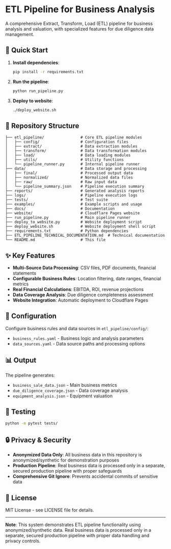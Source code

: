 # ETL Pipeline for Business Analysis

A comprehensive Extract, Transform, Load (ETL) pipeline for business analysis and valuation, with specialized features for due diligence data management.

## 🚀 Quick Start

1. **Install dependencies**:
   ```bash
   pip install -r requirements.txt
   ```

2. **Run the pipeline**:
   ```bash
   python run_pipeline.py
   ```

3. **Deploy to website**:
   ```bash
   ./deploy_website.sh
   ```

## 📁 Repository Structure

```
├── etl_pipeline/                # Core ETL pipeline modules
│   ├── config/                  # Configuration files
│   ├── extract/                 # Data extraction modules
│   ├── transform/               # Data transformation modules
│   ├── load/                    # Data loading modules
│   ├── utils/                   # Utility functions
│   └── pipeline_runner.py       # Internal pipeline runner
├── data/                        # Data storage and processing
│   ├── final/                   # Processed output data
│   ├── normalized/              # Normalized data files
│   ├── raw/                     # Raw input data
│   └── pipeline_summary.json    # Pipeline execution summary
├── reports/                     # Generated analysis reports
├── logs/                        # Pipeline execution logs
├── tests/                       # Test suite
├── examples/                    # Example scripts and usage
├── docs/                        # Documentation
├── website/                     # Cloudflare Pages website
├── run_pipeline.py              # Main pipeline runner
├── deploy_to_website.py         # Website deployment script
├── deploy_website.sh            # Website deployment shell script
├── requirements.txt             # Python dependencies
├── ETL_PIPELINE_TECHNICAL_DOCUMENTATION.md  # Technical documentation
└── README.md                    # This file
```

## ✨ Key Features

- **Multi-Source Data Processing**: CSV files, PDF documents, financial statements
- **Configurable Business Rules**: Location filtering, date ranges, financial metrics
- **Real Financial Calculations**: EBITDA, ROI, revenue projections
- **Data Coverage Analysis**: Due diligence completeness assessment
- **Website Integration**: Automatic deployment to Cloudflare Pages

## 🔧 Configuration

Configure business rules and data sources in `etl_pipeline/config/`:

- `business_rules.yaml` - Business logic and analysis parameters
- `data_sources.yaml` - Data source paths and processing options

## 📊 Output

The pipeline generates:
- `business_sale_data.json` - Main business metrics
- `due_diligence_coverage.json` - Data coverage analysis
- `equipment_analysis.json` - Equipment valuation

## 🧪 Testing

```bash
python -m pytest tests/
```

## 🔒 Privacy & Security

- **Anonymized Data Only**: All business data in this repository is anonymized/synthetic for demonstration purposes
- **Production Pipeline**: Real business data is processed only in a separate, secured production pipeline with proper safeguards
- **Comprehensive Git Ignore**: Prevents accidental commits of sensitive data

## 📝 License

MIT License - see LICENSE file for details.

---

**Note**: This system demonstrates ETL pipeline functionality using anonymized/synthetic data. Real business data is processed only in a separate, secured production pipeline with proper data handling and privacy controls.